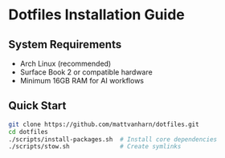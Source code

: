 # Dotfiles Installation Guide

## System Requirements
- Arch Linux (recommended)
- Surface Book 2 or compatible hardware
- Minimum 16GB RAM for AI workflows

## Quick Start
```bash
git clone https://github.com/mattvanharn/dotfiles.git
cd dotfiles
./scripts/install-packages.sh  # Install core dependencies
./scripts/stow.sh              # Create symlinks
